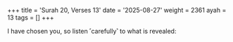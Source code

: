 +++
title = 'Surah 20, Verses 13'
date = '2025-08-27'
weight = 2361
ayah = 13
tags = []
+++

I have chosen you, so listen ˹carefully˺ to what is revealed: